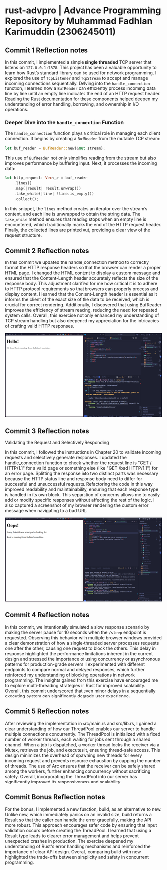 # rust-advpro | Advance Programming Repository by Muhammad Fadhlan Karimuddin (2306245011)

## Commit 1 Reflection notes

In this commit, I implemented a simple **single threaded** TCP server that listens on `127.0.0.1:7878`. This project has been a valuable opportunity to learn how Rust’s standard library can be used for network programming. I explored the use of `TcpListener` and `TcpStream` to accept and manage incoming connections sequentially. Delving into the `handle_connection` function, I learned how a `BufReader` can efficiently process incoming data line by line until an empty line indicates the end of an HTTP request header. Reading the Rust documentation for these components helped deepen my understanding of error handling, borrowing, and ownership in I/O operations.

### Deeper Dive into the `handle_connection` Function

The `handle_connection` function plays a critical role in managing each client connection. It begins by creating a `BufReader` from the mutable TCP stream:

```rust
let buf_reader = BufReader::new(&mut stream);
```

This use of `BufReader` not only simplifies reading from the stream but also improves performance by buffering input. Next, it processes the incoming data:

```rust
let http_request: Vec<_> = buf_reader
    .lines()
    .map(|result| result.unwrap())
    .take_while(|line| !line.is_empty())
    .collect();
```

In this snippet, the `lines` method creates an iterator over the stream’s content, and each line is unwrapped to obtain the string data. The `take_while` method ensures that reading stops when an empty line is encountered, which traditionally marks the end of the HTTP request header. Finally, the collected lines are printed out, providing a clear view of the request structure.

## Commit 2 Reflection notes

In this commit we updated the handle_connection method to correctly format the HTTP response headers so that the browser can render a proper HTML page. I changed the HTML content to display a custom message and ensured that the Content-Length header accurately reflects the size of the response body. This adjustment clarified for me how critical it is to adhere to HTTP protocol requirements so that browsers can properly process and display content. I learned that the Content-Length header is essential as it informs the client of the exact size of the data to be received, which is crucial for correct rendering. Additionally, I discovered that using BufReader improves the efficiency of stream reading, reducing the need for repeated system calls. Overall, this exercise not only enhanced my understanding of TCP stream handling but also deepened my appreciation for the intricacies of crafting valid HTTP responses.

![Commit 2 screen capture](assets/images/commit2.png)

## Commit 3 Reflection notes

Validating the Request and Selectively Responding

In this commit, I followed the instructions in Chapter 20 to validate incoming requests and selectively generate responses. I updated the handle_connection function to check whether the request line is "GET / HTTP/1.1" for a valid page or something else (like "GET /bad HTTP/1.1") for an error page. Splitting the response into two distinct parts was necessary because the HTTP status line and response body need to differ for successful and unsuccessful requests. Refactoring the code in this way improved readability and maintainability, ensuring that each response type is handled in its own block. This separation of concerns allows me to easily add or modify specific responses without affecting the rest of the logic. I also captured a screenshot of my browser rendering the custom error message when navigating to a bad URL.

![Commit 3 screen capture](assets/images/commit3.png)

## Commit 4 Reflection notes

In this commit, we intentionally simulated a slow response scenario by making the server pause for 10 seconds when the `/sleep` endpoint is requested. Observing this behavior with multiple browser windows provided a clear demonstration of how a single-threaded server processes requests one after the other, causing one request to block the others. This delay in response highlighted the performance limitations inherent in the current design and stressed the importance of using concurrency or asynchronous patterns for production-grade servers. I experimented with different endpoints to compare normal and delayed responses, which further reinforced my understanding of blocking operations in network programming. The insights gained from this exercise have encouraged me to explore multi-threading strategies in Rust for improved scalability. Overall, this commit underscored that even minor delays in a sequentially executing system can significantly degrade user experience.

## Commit 5 Reflection notes

After reviewing the implementation in src/main.rs and src/lib.rs, I gained a clear understanding of how our ThreadPool enables our server to handle multiple connections concurrently. The ThreadPool is initialized with a fixed number of worker threads, each waiting for jobs sent through a shared channel. When a job is dispatched, a worker thread locks the receiver via a Mutex, retrieves the job, and executes it, ensuring thread-safe access. This design minimizes the overhead of spawning new threads for every incoming request and prevents resource exhaustion by capping the number of threads. The use of Arc ensures that the receiver can be safely shared among the workers, further enhancing concurrency without sacrificing safety. Overall, incorporating the ThreadPool into our server has significantly improved its responsiveness and scalability.

## Commit Bonus Reflection notes

For the bonus, I implemented a new function, build, as an alternative to new. Unlike new, which immediately panics on an invalid size, build returns a Result so that the caller can handle the error gracefully, making the API more robust. This approach encourages safer code by ensuring that input validation occurs before creating the ThreadPool. I learned that using a Result type leads to clearer error management and helps prevent unexpected crashes in production. The exercise deepened my understanding of Rust's error handling mechanisms and reinforced the importance of clear API design. Overall, comparing build with new highlighted the trade-offs between simplicity and safety in concurrent programming.